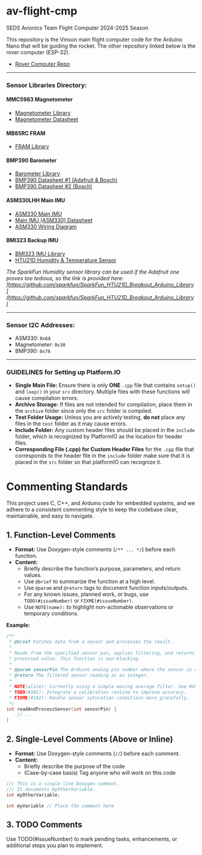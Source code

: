 # av-flight-cmp

SEDS Avionics Team Flight Computer 2024-2025 Season

This repository is the Vinson main flight computer code for the Arduino Nano that will be guiding the rocket. The other repository linked below is the rover computer (ESP-32).

- [Rover Computer Repo](https://github.com/erielC/av-rover-cmp/tree/main)

---

### Sensor Libraries Directory:

#### MMC5983 Magnetometer

- [Magnetometer Library](https://github.com/sparkfun/SparkFun_MMC5983MA_Magnetometer_Arduino_Library/tree/main)
- [Magnetometer Datasheet](https://www.memsic.com/Public/Uploads/uploadfile/files/20220119/MMC5983MADatasheetRevA.pdf)

#### MB85RC FRAM

- [FRAM Library](https://github.com/sosandroid/FRAM_MB85RC_I2C)

#### BMP390 Barometer

- [Barometer Library](https://github.com/adafruit/Adafruit_BMP3XX)
- [BMP390 Datasheet #1 (Adafruit & Bosch)](https://cdn-learn.adafruit.com/assets/assets/000/096/781/original/bst-bmp390-fl000.pdf?1604526926)
- [BMP390 Datasheet #2 (Bosch)](https://www.bosch-sensortec.com/media/boschsensortec/downloads/datasheets/bst-bmp390-ds002.pdf)

#### ASM330LHH Main IMU

- [ASM330 Main IMU](https://github.com/stm32duino/ASM330LHH/tree/main)
- [Main IMU (ASM330) Datasheet](https://www.st.com/resource/en/datasheet/asm330lhh.pdf)
- [ASM330 Wiring Diagram](https://github.com/user-attachments/assets/08a4da38-90d2-46dd-91a4-b4015cfabe34)

#### BMI323 Backup IMU

- [BMI323 IMU Library](https://github.com/boschsensortec/BMI323_SensorAPI)
- [HTU21D Humidity & Temperature Sensor](https://github.com/adafruit/Adafruit_HTU21DF_Library/tree/master)

_The SparkFun Humidity sensor library can be used if the Adafruit one proves too tedious, so the link is provided here:  
[https://github.com/sparkfun/SparkFun_HTU21D_Breakout_Arduino_Library](https://github.com/sparkfun/SparkFun_HTU21D_Breakout_Arduino_Library)_

---

### Sensor I2C Addresses:

- ASM330: `0x6A`
- Magnetometer: `0x30`
- BMP390: `0x76`

---

### GUIDELINES for Setting up Platform.IO

- **Single Main File:** Ensure there is only **ONE** `.cpp` file that contains `setup()` and `loop()` in your `src` directory. Multiple files with these functions will cause compilation errors.
- **Archive Storage:** If files are not intended for compilation, place them in the `archive` folder since only the `src` folder is compiled.
- **Test Folder Usage:** Unless you are actively testing, **do not** place any files in the `test` folder as it may cause errors.
- **Include Folder:** Any custom header files should be placed in the `include` folder, which is recognized by PlatformIO as the location for header files.
- **Corresponding File (.cpp) for Custom Header Files** for the `.cpp` file that corresponds to the header file in the `include` folder make sure that it is placed in the `src` folder so that platformIO can recognize it.

# Commenting Standards

This project uses C, C++, and Arduino code for embedded systems, and we adhere to a consistent commenting style to keep the codebase clear, maintainable, and easy to navigate.

## 1. Function-Level Comments

- **Format:** Use Doxygen-style comments (`/** ... */`) before each function.
- **Content:**
  - Briefly describe the function’s purpose, parameters, and return values.
  - Use `@brief` to summarize the function at a high level.
  - Use `@param` and `@return` tags to document function inputs/outputs.
  - For any known issues, planned work, or bugs, use `TODO(#issueNumber)` or `FIXME(#issueNumber)`.
  - Use `NOTE(name):` to highlight non-actionable observations or temporary conditions.

**Example:**

```c
/**
 * @brief Fetches data from a sensor and processes the result.
 *
 * Reads from the specified sensor pin, applies filtering, and returns the
 * processed value. This function is non-blocking.
 *
 * @param sensorPin The Arduino analog pin number where the sensor is connected.
 * @return The filtered sensor reading as an integer.
 *
 * NOTE(alice): Currently using a simple moving average filter. See #45 for a discussion on implementing a Kalman filter.
 * TODO(#101): Integrate a calibration routine to improve accuracy.
 * FIXME(#102): Handle sensor saturation conditions more gracefully.
 */
int readAndProcessSensor(int sensorPin) {
    // ...
}
```

## 2. Single-Level Comments (Above or Inline)

- **Format:** Use Doxygen-style comments (`//`) before each comment.
- **Content:**
  - Briefly describe the purpose of the code
  - (Case-by-case basis) Tag anyone who will work on this code

```c
/// This is a single-line Doxygen comment.
/// It documents myOtherVariable.
int myOtherVariable;
```

```c
int myVariable // Place the comment here
```

## 3. TODO Comments

Use TODO(#issueNumber) to mark pending tasks, enhancements, or additional steps you plan to implement.
